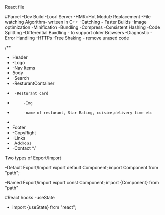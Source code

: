 React file

#Parcel
-Dev Build
-Local Server
-HMR=Hot Module Replacement
-File watching Algorithm- writeen in C++
-Catching - Faster Builds
-Image optimization
-Minification
-Bundling
-Compress
-Consistent Hashing
-Code Splitting
-Differential Bundling - to support older Browsers
-Diagnostic
-Error Handling
-HTTPs
-Tree Shaking - remove unused code 

/**
 * Header
 *  -Logo
 *  -Nav Items
 * Body
 *  -Search
 *  -ResturantContainer
 *      -Resturant card
 *          -Img
 *          -name of resturant, Star Rating, cuisine,delivery time etc
 * 
 * Footer
 *  -CopyRight
 *  -Links
 *  -Address
 *  -Contact 
 */  

 Two types of Export/Import

 -Default Export/Import
 export default Component;
 import Component from "path";

 -Named Export/import
 export const Component;
 import {Component} from "path"

#React hooks
-useState 
- import {useState} from "react";